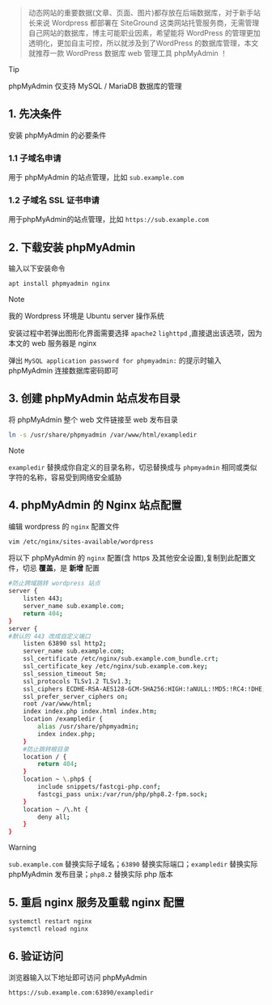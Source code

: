 > 动态网站的重要数据(文章、页面、图片)都存放在后端数据库，对于新手站长来说 Wordpress 都部署在 SiteGround 这类网站托管服务商，无需管理自己网站的数据库，博主可能职业因素，希望能将 WordPress 的管理更加透明化，更加自主可控，所以就涉及到了WordPress 的数据库管理，本文就推荐一款 WordPress 数据库 web 管理工具 phpMyAdmin ！

> [!TIP]
> phpMyAdmin 仅支持 MySQL / MariaDB 数据库的管理


##  1.  先决条件

安装 phpMyAdmin 的必要条件

###  1.1 子域名申请

用于 phpMyAdmin 的站点管理，比如 `sub.example.com`

###  1.2 子域名 SSL 证书申请

用于phpMyAdmin的站点管理，比如 `https://sub.example.com` 

##  2.  下载安装 phpMyAdmin

输入以下安装命令

```bash
apt install phpmyadmin nginx
```

> [!NOTE]
> 我的 Wordpress 环境是 Ubuntu server 操作系统


安装过程中若弹出图形化界面需要选择 `apache2`  `lighttpd` ,直接退出该选项，因为本文的 web 服务器是 nginx 

弹出 `MySQL application password for phpmyadmin:` 的提示时输入 phpMyAdmin 连接数据库密码即可


## 3. 创建 phpMyAdmin 站点发布目录

将 phpMyAdmin 整个 web 文件链接至 web 发布目录

```bash
ln -s /usr/share/phpmyadmin /var/www/html/exampledir

```

> [!NOTE]
> `exampledir` 替换成你自定义的目录名称，切忌替换成与 `phpmyadmin` 相同或类似字符的名称，容易受到网络安全威胁


## 4. phpMyAdmin 的 Nginx 站点配置

编辑 wordpress 的 `nginx` 配置文件

```bash
vim /etc/nginx/sites-available/wordpress
```

将以下 phpMyAdmin 的 `nginx` 配置(含 https 及其他安全设置),复制到此配置文件，切忌 **覆盖**，是 **新增** 配置

```bash
#防止跨域跳转 wordpress 站点
server {
    listen 443;
    server_name sub.example.com;
    return 404;
}
server {
#默认的 443 改成自定义端口
    listen 63890 ssl http2;
    server_name sub.example.com;
    ssl_certificate /etc/nginx/sub.example.com_bundle.crt;
    ssl_certificate_key /etc/nginx/sub.example.com.key;
    ssl_session_timeout 5m;
    ssl_protocols TLSv1.2 TLSv1.3;
    ssl_ciphers ECDHE-RSA-AES128-GCM-SHA256:HIGH:!aNULL:!MD5:!RC4:!DHE;
    ssl_prefer_server_ciphers on;
    root /var/www/html;
    index index.php index.html index.htm;
    location /exampledir {
        alias /usr/share/phpmyadmin;
        index index.php;
    }
    #防止跳转根目录
    location / {
        return 404;
    }
    location ~ \.php$ {
        include snippets/fastcgi-php.conf;
        fastcgi_pass unix:/var/run/php/php8.2-fpm.sock;
    }
    location ~ /\.ht {
        deny all;
    }
}
```
>[!WARNING]
> `sub.example.com` 替换实际子域名；`63890` 替换实际端口；`exampledir` 替换实际 phpMyAdmin 发布目录；`php8.2` 替换实际 php 版本


## 5. 重启 nginx 服务及重载 nginx 配置

```bash
systemctl restart nginx
systemctl reload nginx
```

## 6. 验证访问

浏览器输入以下地址即可访问 phpMyAdmin

```bash
https://sub.example.com:63890/exampledir
```
